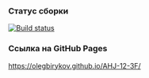 ### Статус сборки

[![Build status](https://ci.appveyor.com/api/projects/status/ijw4x2j6hnytxj5h?svg=true)](https://ci.appveyor.com/project/OlegBirykov/ahj-12-3f)

### Ссылка на GitHub Pages

https://olegbirykov.github.io/AHJ-12-3F/
